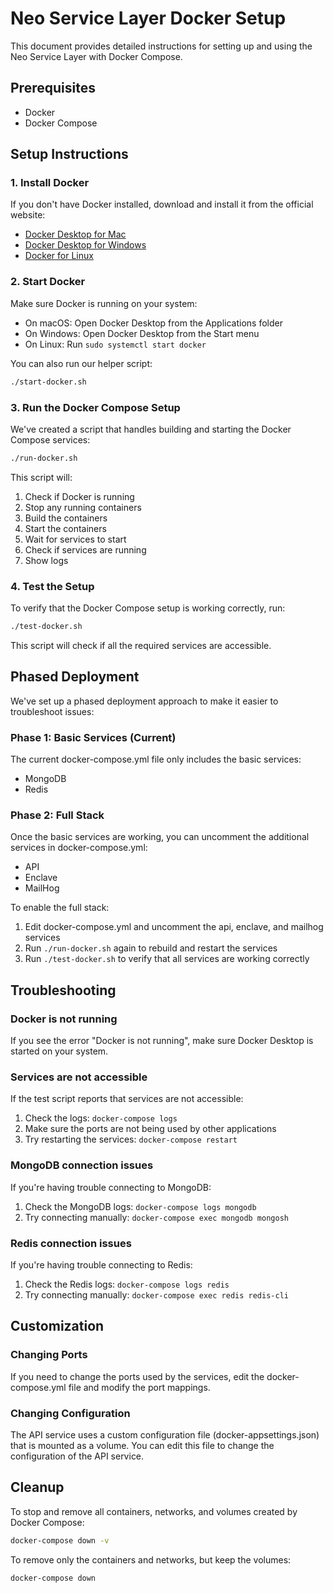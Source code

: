 # Neo Service Layer Docker Setup

This document provides detailed instructions for setting up and using the Neo Service Layer with Docker Compose.

## Prerequisites

- Docker
- Docker Compose

## Setup Instructions

### 1. Install Docker

If you don't have Docker installed, download and install it from the official website:
- [Docker Desktop for Mac](https://www.docker.com/products/docker-desktop)
- [Docker Desktop for Windows](https://www.docker.com/products/docker-desktop)
- [Docker for Linux](https://docs.docker.com/engine/install/)

### 2. Start Docker

Make sure Docker is running on your system:
- On macOS: Open Docker Desktop from the Applications folder
- On Windows: Open Docker Desktop from the Start menu
- On Linux: Run `sudo systemctl start docker`

You can also run our helper script:
```bash
./start-docker.sh
```

### 3. Run the Docker Compose Setup

We've created a script that handles building and starting the Docker Compose services:
```bash
./run-docker.sh
```

This script will:
1. Check if Docker is running
2. Stop any running containers
3. Build the containers
4. Start the containers
5. Wait for services to start
6. Check if services are running
7. Show logs

### 4. Test the Setup

To verify that the Docker Compose setup is working correctly, run:
```bash
./test-docker.sh
```

This script will check if all the required services are accessible.

## Phased Deployment

We've set up a phased deployment approach to make it easier to troubleshoot issues:

### Phase 1: Basic Services (Current)

The current docker-compose.yml file only includes the basic services:
- MongoDB
- Redis

### Phase 2: Full Stack

Once the basic services are working, you can uncomment the additional services in docker-compose.yml:
- API
- Enclave
- MailHog

To enable the full stack:
1. Edit docker-compose.yml and uncomment the api, enclave, and mailhog services
2. Run `./run-docker.sh` again to rebuild and restart the services
3. Run `./test-docker.sh` to verify that all services are working correctly

## Troubleshooting

### Docker is not running

If you see the error "Docker is not running", make sure Docker Desktop is started on your system.

### Services are not accessible

If the test script reports that services are not accessible:
1. Check the logs: `docker-compose logs`
2. Make sure the ports are not being used by other applications
3. Try restarting the services: `docker-compose restart`

### MongoDB connection issues

If you're having trouble connecting to MongoDB:
1. Check the MongoDB logs: `docker-compose logs mongodb`
2. Try connecting manually: `docker-compose exec mongodb mongosh`

### Redis connection issues

If you're having trouble connecting to Redis:
1. Check the Redis logs: `docker-compose logs redis`
2. Try connecting manually: `docker-compose exec redis redis-cli`

## Customization

### Changing Ports

If you need to change the ports used by the services, edit the docker-compose.yml file and modify the port mappings.

### Changing Configuration

The API service uses a custom configuration file (docker-appsettings.json) that is mounted as a volume. You can edit this file to change the configuration of the API service.

## Cleanup

To stop and remove all containers, networks, and volumes created by Docker Compose:
```bash
docker-compose down -v
```

To remove only the containers and networks, but keep the volumes:
```bash
docker-compose down
```
